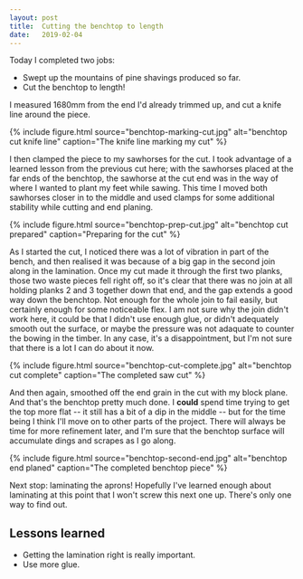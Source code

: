 ```yaml
---
layout: post
title:  Cutting the benchtop to length
date:   2019-02-04
---
```


Today I completed two jobs:
- Swept up the mountains of pine shavings produced so far.
- Cut the benchtop to length!

I measured 1680mm from the end I'd already trimmed up, and cut a knife line
around the piece.

{% include figure.html source="benchtop-marking-cut.jpg" alt="benchtop cut knife line" caption="The knife line marking my cut" %}

I then clamped the piece to my sawhorses for the cut.  I took advantage of a
learned lesson from the previous cut here; with the sawhorses placed at the far
ends of the benchtop, the sawhorse at the cut end was in the way of where I
wanted to plant my feet while sawing.  This time I moved both sawhorses closer
in to the middle and used clamps for some additional stability while cutting
and end planing.

{% include figure.html source="benchtop-prep-cut.jpg" alt="benchtop cut prepared" caption="Preparing for the cut" %}

As I started the cut, I noticed there was a lot of vibration in part of the
bench, and then realised it was because of a big gap in the second join along
in the lamination.  Once my cut made it through the first two planks, those two
waste pieces fell right off, so it's clear that there was no join at all
holding planks 2 and 3 together down that end, and the gap extends a good way
down the benchtop.  Not enough for the whole join to fail easily, but certainly
enough for some noticeable flex.  I am not sure why the join didn't work here,
it could be that I didn't use enough glue, or didn't adequately smooth out the
surface, or maybe the pressure was not adaquate to counter the bowing in the
timber.  In any case, it's a disappointment, but I'm not sure that there is a
lot I can do about it now.

{% include figure.html source="benchtop-cut-complete.jpg" alt="benchtop cut complete" caption="The completed saw cut" %}

And then again, smoothed off the end grain in the cut with my block plane.  And
that's the benchtop pretty much done.  I **could** spend time trying to get the
top more flat -- it still has a bit of a dip in the middle -- but for the time
being I think I'll move on to other parts of the project.  There will always be
time for more refinement later, and I'm sure that the benchtop surface will
accumulate dings and scrapes as I go along.

{% include figure.html source="benchtop-second-end.jpg" alt="benchtop end planed" caption="The completed benchtop piece" %}

Next stop: laminating the aprons!  Hopefully I've learned enough about
laminating at this point that I won't screw this next one up.  There's only one
way to find out.

## Lessons learned

- Getting the lamination right is really important.
- Use more glue.
